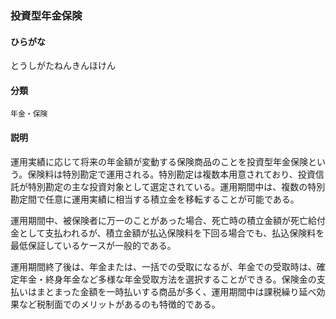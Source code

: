 <div style="display:none;">

## [あ行](securities-terms?id=あ行)
## [か行](securities-terms?id=か行)
## [さ行](securities-terms?id=さ行)
## [た行](securities-terms?id=た行)

</div>

### 投資型年金保険

#### ひらがな

とうしがたねんきんほけん

#### 分類

`年金・保険`

#### 説明

運用実績に応じて将来の年金額が変動する保険商品のことを投資型年金保険という。保険料は特別勘定で運用される。特別勘定は複数本用意されており、投資信託が特別勘定の主な投資対象として選定されている。運用期間中は、複数の特別勘定間で任意に運用実績に相当する積立金を移転することが可能である。
運用期間中、被保険者に万一のことがあった場合、死亡時の積立金額が死亡給付金として支払われるが、積立金額が払込保険料を下回る場合でも、払込保険料を最低保証しているケースが一般的である。
運用期間終了後は、年金または、一括での受取になるが、年金での受取時は、確定年金・終身年金など多様な年金受取方法を選択することができる。保険金の支払いはまとまった金額を一時払いする商品が多く、運用期間中は課税繰り延べ効果など税制面でのメリットがあるのも特徴的である。

<div style="display:none;">

## [な行](securities-terms?id=な行)
## [は行](securities-terms?id=は行)
## [ま行](securities-terms?id=ま行)
## [や行](securities-terms?id=や行)
## [ら行](securities-terms?id=ら行)
## [わ行](securities-terms?id=わ行)
## [英数字・記号](securities-terms?id=英数字・記号)

</div>

